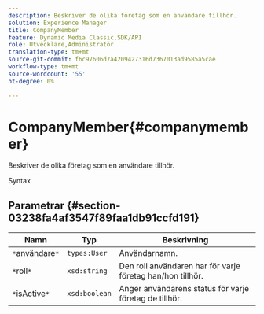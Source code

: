 ```yaml
---
description: Beskriver de olika företag som en användare tillhör.
solution: Experience Manager
title: CompanyMember
feature: Dynamic Media Classic,SDK/API
role: Utvecklare,Administratör
translation-type: tm+mt
source-git-commit: f6c97606d7a4209427316d7367013ad9585a5cae
workflow-type: tm+mt
source-wordcount: '55'
ht-degree: 0%

---
```



# CompanyMember{#companymember}

Beskriver de olika företag som en användare tillhör.

Syntax

## Parametrar {#section-03238fa4af3547f89faa1db91ccfd191}

| Namn | Typ | Beskrivning |
|---|---|---|
| `*`användare`*` | `types:User` | Användarnamn. |
| `*`roll`*` | `xsd:string` | Den roll användaren har för varje företag han/hon tillhör. |
| `*`isActive`*` | `xsd:boolean` | Anger användarens status för varje företag de tillhör. |

